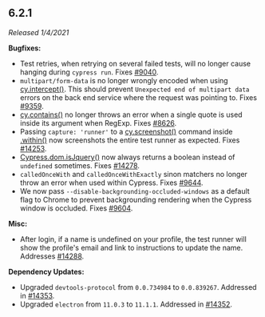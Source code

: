 ## 6.2.1

_Released 1/4/2021_

**Bugfixes:**

- Test retries, when retrying on several failed tests, will no longer cause
  hanging during `cypress run`. Fixes
  [#9040](https://github.com/cypress-io/cypress/issues/9040).
- `multipart/form-data` is no longer wrongly encoded when using
  [cy.intercept()](/api/commands/intercept). This should prevent
  `Unexpected end of multipart data` errors on the back end service where the
  request was pointing to. Fixes
  [#9359](https://github.com/cypress-io/cypress/issues/9359).
- [cy.contains()](/api/commands/contains) no longer throws an error when a
  single quote is used inside its argument when RegExp. Fixes
  [#8626](https://github.com/cypress-io/cypress/issues/8626).
- Passing `capture: 'runner'` to a [cy.screenshot()](/api/commands/screenshot)
  command inside [.within()](/api/commands/within) now screenshots the entire
  test runner as expected. Fixes
  [#14253](https://github.com/cypress-io/cypress/issues/14253).
- [Cypress.dom.isJquery()](/api/cypress-api/dom#Is-jQuery) now always returns a
  boolean instead of `undefined` sometimes. Fixes
  [#14278](https://github.com/cypress-io/cypress/issues/14278).
- `calledOnceWith` and `calledOnceWithExactly` sinon matchers no longer throw an
  error when used within Cypress. Fixes
  [#9644](https://github.com/cypress-io/cypress/issues/9644).
- We now pass `--disable-backgrounding-occluded-windows` as a default flag to
  Chrome to prevent backgrounding rendering when the Cypress window is occluded.
  Fixes [#9604](https://github.com/cypress-io/cypress/issues/9604).

**Misc:**

- After login, if a name is undefined on your profile, the test runner will show
  the profile's email and link to instructions to update the name. Addresses
  [#14288](https://github.com/cypress-io/cypress/issues/14288).

**Dependency Updates:**

- Upgraded `devtools-protocol` from `0.0.734984` to `0.0.839267`. Addressed in
  [#14353](https://github.com/cypress-io/cypress/issues/14353).
- Upgraded `electron` from `11.0.3` to `11.1.1`. Addressed in
  [#14352](https://github.com/cypress-io/cypress/issues/14352).
